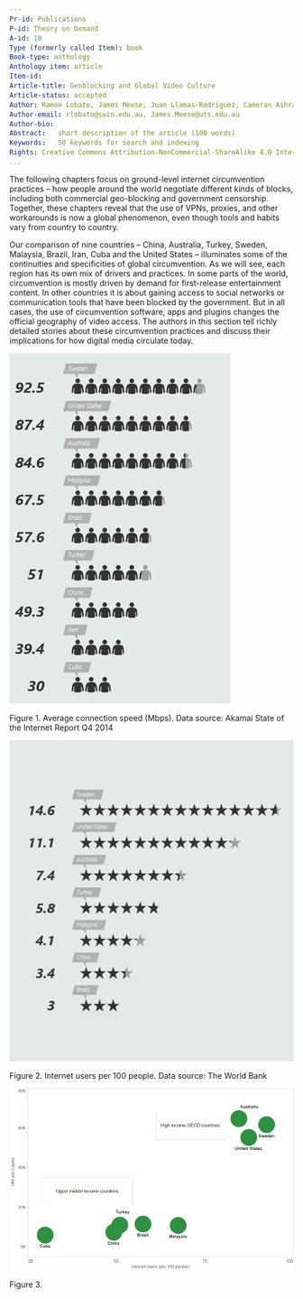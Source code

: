 ```yaml
---
Pr-id: Publications
P-id: Theory on Demand
A-id: 18
Type (formerly called Item): book 
Book-type: anthology
Anthology item: article
Item-id: 
Article-title: Geoblocking and Global Video Culture
Article-status: accepted
Author: Ramon Lobato, James Meese, Juan Llamas-Rodriguez, Cameran Ashraf, Marketa Trimble, Adam Rugg, Florian Hoof, Roland Burke, Jinying Li, Çiğdem Bozdağ, Chris Baumann, Aneta Podkalicka, Chris Baumann, Sandra Hanchard, Vanessa Mendes Moreira de Sa, Hadi Sohrabi, Fidel Alejandro Rodriguez, Evan Elkins.
Author-email: rlobato@swin.edu.au, James.Meese@uts.edu.au
Author-bio:
Abstract:   short description of the article (100 words)
Keywords:   50 keywords for search and indexing
Rights: Creative Commons Attribution-NonCommercial-ShareAlike 4.0 International (CC-BY-NC-SA 4.0)
...
```



The following chapters focus on ground-level internet circumvention practices – how people around the world negotiate different kinds of blocks, including both commercial geo-blocking and government censorship. Together, these chapters reveal that the use of VPNs, proxies, and other workarounds is now a global phenomenon, even though tools and habits vary from country to country. 

Our comparison of nine countries – China, Australia, Turkey, Sweden, Malaysia, Brazil, Iran, Cuba and the United States – illuminates some of the continuities and specificities of global circumvention. As we will see, each region has its own mix of drivers and practices. In some parts of the world, circumvention is mostly driven by demand for first-release entertainment content. In other countries it is about gaining access to social networks or communication tools that have been blocked by the government. But in all cases, the use of circumvention software, apps and plugins changes the official geography of video access. The authors in this section tell richly detailed stories about these circumvention practices and discuss their implications for how digital media circulate today.


![](imgs/dataviz11.jpg)

Figure 1. Average connection speed (Mbps). Data source: Akamai State of the Internet Report Q4 2014


![](imgs/dataviz12b.jpg)

Figure 2. Internet users per 100 people. Data source: The World Bank

![](imgs/dataviz13.jpg)

Figure 3.


